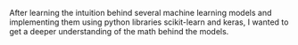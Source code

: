 After learning the intuition behind several machine learning models and implementing them using python libraries scikit-learn and keras,
I wanted to get a deeper understanding of the math behind the models.
